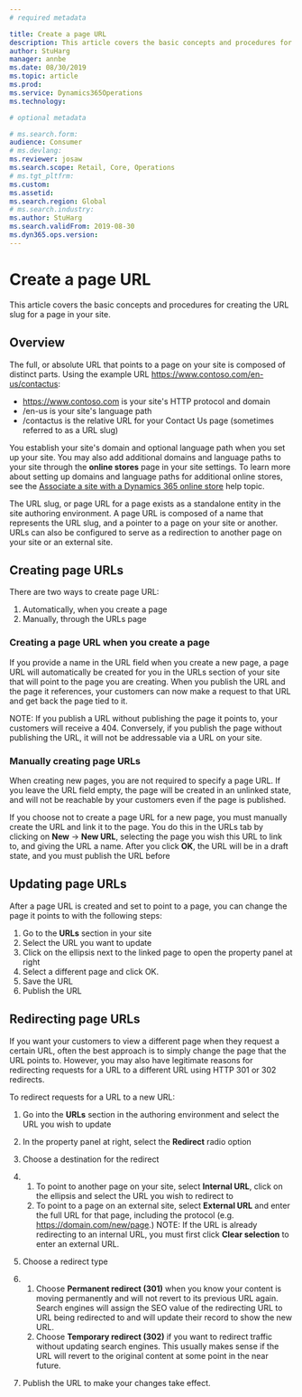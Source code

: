 ```yaml
---
# required metadata

title: Create a page URL
description: This article covers the basic concepts and procedures for creating the URL slug for a page in your site.
author: StuHarg
manager: annbe
ms.date: 08/30/2019
ms.topic: article
ms.prod: 
ms.service: Dynamics365Operations
ms.technology: 

# optional metadata

# ms.search.form: 
audience: Consumer
# ms.devlang: 
ms.reviewer: josaw
ms.search.scope: Retail, Core, Operations
# ms.tgt_pltfrm: 
ms.custom: 
ms.assetid: 
ms.search.region: Global
# ms.search.industry: 
ms.author: StuHarg
ms.search.validFrom: 2019-08-30
ms.dyn365.ops.version: 
---
```

# Create a page URL

This article covers the basic concepts and procedures for creating the URL slug for a page in your site.

## Overview

The full, or absolute URL that points to a page on your site is composed of distinct parts. Using the example URL https://www.contoso.com/en-us/contactus:

- https://www.contoso.com is your site's HTTP protocol and domain
- /en-us is your site's language path
- /contactus is the relative URL for your Contact Us page (sometimes referred to as a URL slug) 

You establish your site's domain and optional language path when you set up your site. You may also add additional domains and language paths to your site through the **online stores** page in your site settings. To learn more about setting up domains and language paths for additional online stores, see the [Associate a site with a Dynamics 365 online store](http://) help topic. 

The URL slug, or page URL for a page exists as a standalone entity in the site authoring environment. A page URL is composed of a name that represents the URL slug, and a pointer to a page on your site or another. URLs can also be configured to serve as a redirection to another page on your site or an external site. 

## Creating page URLs

There are two ways to create page URL: 

1. Automatically, when you create a page
2. Manually, through the URLs page 

### Creating a page URL when you create a page

If you provide a name in the URL field when you create a new page, a page URL will automatically be created for you in the URLs section of your site that will point to the page you are creating. When you publish the URL and the page it references, your customers can now make a request to that URL and get back the page tied to it. 

NOTE: If you publish a URL without publishing the page it points to, your customers will receive a 404. Conversely, if you publish the page without publishing the URL, it will not be addressable via a URL on your site.

### Manually creating page URLs

When creating new pages, you are not required to specify a page URL. If you leave the URL field empty, the page will be created in an unlinked state, and will not be reachable by your customers even if the page is published. 

If you choose not to create a page URL for a new page, you must manually create the URL and link it to the page. You do this in the URLs tab by clicking on **New** -> **New URL**, selecting the page you wish this URL to link to, and giving the URL a name. After you click **OK**, the URL will be in a draft state, and you must publish the URL before 

## Updating page URLs 

After a page URL is created and set to point to a page, you can change the page it points to with the following steps:

1. Go to the **URLs** section in your site
2. Select the URL you want to update
3. Click on the ellipsis next to the linked page to open the property panel at right
4. Select a different page and click OK.
5. Save the URL
6. Publish the URL

## Redirecting page URLs

If you want your customers to view a different page when they request a certain URL, often the best approach is to simply change the page that the URL points to. However,  you may also have legitimate reasons for redirecting requests for a URL to a different URL using HTTP 301 or 302 redirects. 

To redirect requests for a URL to a new URL:

1. Go into the **URLs** section in the authoring environment and select the URL you wish to update

2. In the property panel at right, select the **Redirect** radio option

3. Choose a destination for the redirect

4. 1. To point to another page on your site, select **Internal URL**, click on the ellipsis and select the URL you wish to redirect to
   2. To point to a page on an external site, select **External URL** and enter the full URL for that page, including the protocol (e.g. https://domain.com/new/page.) NOTE: If the URL is already redirecting to an internal URL, you must first click **Clear  selection** to enter an external URL.

5. Choose a redirect type

6. 1. Choose **Permanent redirect (301)** when you know your content is moving permanently and will not revert to its previous URL again. Search engines will assign the SEO value of the redirecting URL to URL being redirected to and will update their record to show the new URL. 
   2. Choose **Temporary redirect (302)** if you want to redirect traffic without updating search engines. This  usually makes sense if the URL will revert to the original content at  some point in the near future. 

7. Publish the URL to make your changes take effect. 

 

 
